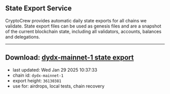 ## State Export Service
CryptoCrew provides automatic daily state exports for all chains we validate. State export files can be used as genesis files and are a snapshot of the current blockchain state, including all validators, accounts, balances and delegations.

---
**Download: [dydx-mainnet-1 state export](https://dl-tyo.ccvalidators.com/SERVICE/dydx/dydx-mainnet-1_export_36130381.json)**
---

- last updated: Wed Jan 29 2025 10:37:33
- chain id: `dydx-mainnet-1`
- export height: `36130381`
- use for: airdrops, local tests, chain recovery
